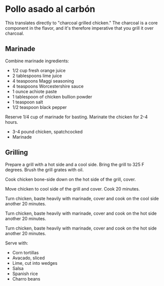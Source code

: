 Pollo asado al carbón
=====================

This translates directly to "charcoal grilled chicken." The charcoal is a core component in the flavor, and it's therefore imperative that you grill it over charcoal.

Marinade
--------

Combine marinade ingredients:

- 1/2 cup fresh orange juice
- 2 tablespoons lime juice
- 4 teaspoons Maggi seasoning
- 4 teaspoons Worcestershire sauce
- 1 ounce achiote paste
- 1 tablespoon of chicken bullion powder
- 1 teaspoon salt
- 1/2 teaspoon black pepper

Reserve 1/4 cup of marinade for basting. Marinate the chicken for 2-4 hours.

- 3-4 pound chicken, spatchcocked
- Marinade

Grilling
--------

Prepare a grill with a hot side and a cool side. Bring the grill to 325 F degrees. Brush the grill grates with oil.

Cook chicken bone-side down on the hot side of the grill, cover.

Move chicken to cool side of the grill and cover. Cook 20 minutes.

Turn chicken, baste heavily with marinade, cover and cook on the cool side another 20 minutes.

Turn chicken, baste heavily with marinade, cover and cook on the hot side another 20 minutes.

Turn chicken, baste heavily with marinade, cover and cook on the hot side another 20 minutes.

Serve with:

- Corn tortillas
- Avacado, sliced
- Lime, cut into wedges
- Salsa
- Spanish rice
- Charro beans
